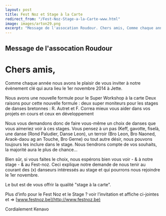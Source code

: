 ```yaml
---
layout: post
title: Fest Noz et Stage à la Carte
redirect_from: "/Fest-Noz-Stage-a-la-Carte-www.html"
image: images/arton29.png
excerpt: "Message de l'assocation Roudour. Chers amis, Comme chaque année nous avons le plaisir de vous inviter à notre évènement clé qui aura lieu le 1er novembre 2014 à Jette. Nous avons une nouvelle formule pour le Super Workshop à la carte Deux raisons pour cette nouvelle formule : deux super moniteurs pour les stages de danses bretonnes : R. Autret et F. Correa mieux vous aider dans vos projets en cours et ceux en développement..."
---
```


## Message de l'assocation Roudour

# Chers amis,

Comme chaque année nous avons le plaisir de vous inviter à notre
évènement clé qui aura lieu le 1er novembre 2014 à Jette.

Nous avons une nouvelle formule pour le Super Workshop à la carte Deux
raisons pour cette nouvelle formule : deux super moniteurs pour les
stages de danses bretonnes : R. Autret et F. Correa mieux vous aider
dans vos projets en cours et ceux en développement

Nous vous demandons donc de faire vous-même un choix de danses que
vous aimeriez voir à ces stages. Vous pensez à un pas (Keff, gavotte,
fiselà, une danse (Rond Paludier, Danse Leon), un terroir (Bro Leon,
Bro Naoned, Araok-daou ag an Touche, Bro Gerne) ou tout autre désir,
nous pouvons toujours les inclure dans le stage. Nous tiendrons compte
de vos souhaits, la majorité aura le plus de chance...

Bien sûr, si vous faites le choix, nous espérons bien vous voir - & à
notre stage - & au Fest-noz. Ceci explique notre demande de nous tenir
au courant des (x) danseurs intéressés au stage et qui pourrons nous
rejoindre le 1er novembre.

Le but est de vous offrir la qualité "stage à la carte".

Plus d’info pour le Fest Noz et le Stage ? voir l’invitation et
affiche ci-jointes et => [www.festnoz.be](http://www.festnoz.be)

Cordialement Kenavo
